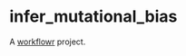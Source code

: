 # infer_mutational_bias

A [workflowr][] project.

[workflowr]: https://github.com/jdblischak/workflowr

